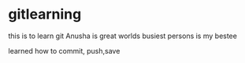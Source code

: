 # gitlearning
this is to learn git
Anusha is great
worlds busiest persons is my bestee

learned how to commit, push,save
